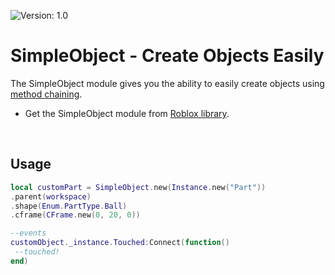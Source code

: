 ![Version: 1.0](https://img.shields.io/badge/Version-1.0-blue?style=for-the-badge)

# SimpleObject - Create Objects Easily

The SimpleObject module gives you the ability to easily create objects using [method chaining](https://en.wikipedia.org/wiki/Method_chaining).
<br>

- Get the SimpleObject module from [Roblox library](https://www.roblox.com/library/6834982845/SimpleObject-Create-Objects-Easily).

<br>

## Usage

```lua
local customPart = SimpleObject.new(Instance.new("Part"))
.parent(workspace)
.shape(Enum.PartType.Ball)
.cframe(CFrame.new(0, 20, 0))

--events
customObject._instance.Touched:Connect(function()
 --touched!
end)
```

